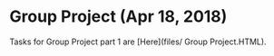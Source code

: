 # Group Project (Apr 18, 2018)

Tasks for Group Project part 1 are [Here](files/ Group Project.HTML).
